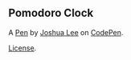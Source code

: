 Pomodoro Clock
--------------


A [Pen](https://codepen.io/Lee44/pen/MpXddN) by [Joshua Lee](http://codepen.io/Lee44) on [CodePen](http://codepen.io/).

[License](https://codepen.io/Lee44/pen/MpXddN/license).